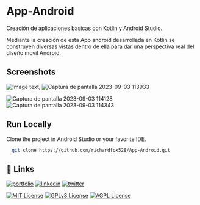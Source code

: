 # App-Android
Creación de aplicaciones basicas con Kotlin y Android Studio.

Mediante la creación de esta App android desarrollada en Kotlin se construyen diversas vistas dentro de ella para dar una perspectiva real del diseño movil Android.
## Screenshots

![Image text](https://github.com/richardfox528/App-Android/assets/120593931/15687b88-c756-48a4-a677-0295294f1b95), 
![Captura de pantalla 2023-09-03 113933](https://github.com/richardfox528/App-Android/assets/120593931/496b6705-bf76-43b2-b792-c8eb0c7c2e8f)

![Captura de pantalla 2023-09-03 114128](https://github.com/richardfox528/App-Android/assets/120593931/0451b097-c85f-4386-a148-e07e1f93700f)
![Captura de pantalla 2023-09-03 114343](https://github.com/richardfox528/App-Android/assets/120593931/bb22acf4-9a92-442f-ad01-68e691bc62ab)



## Run Locally

Clone the project in Android Studio or your favorite IDE.

```bash
  git clone https://github.com/richardfox528/App-Android.git
```

## 🔗 Links
[![portfolio](https://img.shields.io/badge/my_portfolio-000?style=for-the-badge&logo=ko-fi&logoColor=white)](https://github.com/richardfox528)
[![linkedin](https://img.shields.io/badge/linkedin-0A66C2?style=for-the-badge&logo=linkedin&logoColor=white)]([https://www.linkedin.com/](https://www.linkedin.com/in/ricardo-mu%C3%B1oz-hoyos/))
[![twitter](https://img.shields.io/badge/twitter-1DA1F2?style=for-the-badge&logo=twitter&logoColor=white)](https://twitter.com/dmwgj97)


[![MIT License](https://img.shields.io/badge/License-MIT-green.svg)](https://choosealicense.com/licenses/mit/)
[![GPLv3 License](https://img.shields.io/badge/License-GPL%20v3-yellow.svg)](https://opensource.org/licenses/)
[![AGPL License](https://img.shields.io/badge/license-AGPL-blue.svg)](http://www.gnu.org/licenses/agpl-3.0)
